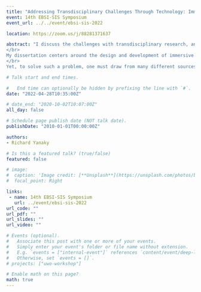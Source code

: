 ```yaml
---
title: "Addressing Transdisciplinary Challenges Through Technology: Immersive Soundscape Planning Tools"
event: 14th EBSI-SIS Symposium
event_url: ../../event/ebsi-sis-2022

location: https://zoom.us/j/88281371637

abstract: "I discuss the challenges with transdisciplinary research, and preliminary results of my own transdisciplinary work in progress. Through this, I hope to share methods for productively engaging with those from different fields, as well as professionals outside of academia.
</br>
My dissertation centers around the design and development of immersive tools (e.g., Virtual Reality (VR)) to help non-sound professionals plan for better sounding public spaces. Currently, Professionals of the Built Environment (PBEs) (e.g., urban planners and designers do not have adequate access to sound-planning tools; they primarily focus on maximum allowable sound levels, as opposed to creating a pleasant auditory experience for city users. Unfortunately, this lack of sound-planning by PBEs discounts the significant benefits to be had when sounds are properly planned for. Examples include promoting public space utilization, fostering social interactions, and promoting stress recovery by providing a calm environment.
</br>
Yet, to solve such a problem, one must draw from many different sources: software development for the tool (computer science); the auditory experience (psychoacoustics); city planning (e.g., urban design and planning); the needs of the city users (sociology), etc. Such a problem requires not only an interdisciplinary solution that considers the above fields, but rather a transdisciplinary solution, as this research must be grounded in the pragmatic needs of professionals from outside of academia, in order to facilitate future adoption and change that may benefit society."

# Talk start and end times.

#   End time can optionally be hidden by prefixing the line with `#`.
date: "2022-04-28T10:35:00Z"

# date_end: "2020-10-02T10:07:00Z"
all_day: false

# Schedule page publish date (NOT talk date).
publishDate: "2010-01-01T00:00:00Z"

authors:
- Richard Yanaky

# Is this a featured talk? (true/false)
featured: false

# image:
#  caption: 'Image credit: [**Unsplash**](https://unsplash.com/photos/bzdhc5b3Bxs)'
#  focal_point: Right

links:
 - name: 14th EBSI-SIS Symposium
   url: ../event/ebsi-sis-2022
url_code: ""
url_pdf: ""
url_slides: ""
url_video: ""

# Events (optional).
#   Associate this post with one or more of your events.
#   Simply enter your event's folder or file name without extension.
#   E.g. `events = ["internal-event"]` references `content/event/deep-learning/index.md`.
#   Otherwise, set `events = []`.
# projects: ["uwo-workshop"]

# Enable math on this page?
math: true
---
```

